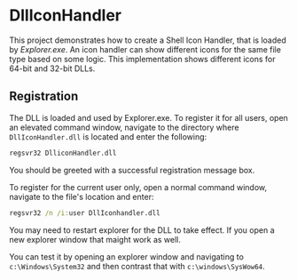 # DllIconHandler

This project demonstrates how to create a Shell Icon Handler, that is loaded by *Explorer.exe*. An icon handler can show different icons for the same file type based on some logic.
This implementation shows different icons for 64-bit and 32-bit DLLs.

## Registration

The DLL is loaded and used by Explorer.exe. To register it for all users, open an elevated command window, navigate to the directory where `DllIconHandler.dll` is located and enter the following:

```cmd
regsvr32 DlliconHandler.dll
```

You should be greeted with a successful registration message box.

To register for the current user only, open a normal command window, navigate to the file's location and enter:

```cmd
regsvr32 /n /i:user DllIconhandler.dll
```

You may need to restart explorer for the DLL to take effect. If you open a new explorer window that maight work as well.

You can test it by opening an explorer window and navigating to `c:\Windows\System32` and then contrast that with `c:\windows\SysWow64`.

